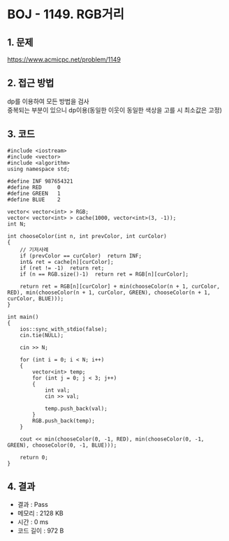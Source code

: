 # BOJ - 1149. RGB거리

## 1. 문제  
https://www.acmicpc.net/problem/1149
## 2. 접근 방법  
dp를 이용하여 모든 방법을 검사  
중복되는 부분이 있으니 dp이용(동일한 이웃이 동일한 색상을 고를 시 최소값은 고정)
## 3. 코드  
```
#include <iostream>
#include <vector>
#include <algorithm>
using namespace std;

#define INF 987654321
#define RED		0
#define GREEN	1
#define BLUE	2

vector< vector<int> > RGB;
vector< vector<int> > cache(1000, vector<int>(3, -1));
int N;

int chooseColor(int n, int prevColor, int curColor)
{
	// 기저사례
	if (prevColor == curColor)	return INF;
	int& ret = cache[n][curColor];
	if (ret != -1)	return ret;
	if (n == RGB.size()-1)	return ret = RGB[n][curColor];

	return ret = RGB[n][curColor] + min(chooseColor(n + 1, curColor, RED), min(chooseColor(n + 1, curColor, GREEN), chooseColor(n + 1, curColor, BLUE)));
}

int main()
{
	ios::sync_with_stdio(false);
	cin.tie(NULL);

	cin >> N;

	for (int i = 0; i < N; i++)
	{
		vector<int> temp;
		for (int j = 0; j < 3; j++)
		{
			int val;
			cin >> val;

			temp.push_back(val);
		}
		RGB.push_back(temp);
	}

	cout << min(chooseColor(0, -1, RED), min(chooseColor(0, -1, GREEN), chooseColor(0, -1, BLUE)));

	return 0;
}
```
## 4. 결과
- 결과 : Pass
- 메모리 : 2128 KB
- 시간 : 0 ms
- 코드 길이 : 972 B